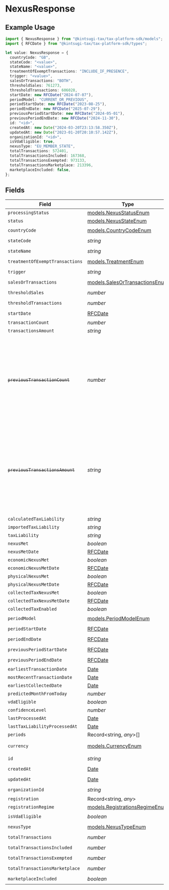 # NexusResponse

## Example Usage

```typescript
import { NexusResponse } from "@kintsugi-tax/tax-platform-sdk/models";
import { RFCDate } from "@kintsugi-tax/tax-platform-sdk/types";

let value: NexusResponse = {
  countryCode: "GB",
  stateCode: "<value>",
  stateName: "<value>",
  treatmentOfExemptTransactions: "INCLUDE_IF_PRESENCE",
  trigger: "<value>",
  salesOrTransactions: "BOTH",
  thresholdSales: 761273,
  thresholdTransactions: 606028,
  startDate: new RFCDate("2024-07-07"),
  periodModel: "CURRENT_OR_PREVIOUS",
  periodStartDate: new RFCDate("2023-08-25"),
  periodEndDate: new RFCDate("2025-07-29"),
  previousPeriodStartDate: new RFCDate("2024-05-01"),
  previousPeriodEndDate: new RFCDate("2024-11-30"),
  id: "<id>",
  createdAt: new Date("2024-03-20T23:13:58.350Z"),
  updatedAt: new Date("2023-01-20T20:10:57.142Z"),
  organizationId: "<id>",
  isVdaEligible: true,
  nexusType: "EU_MEMBER_STATE",
  totalTransactions: 572401,
  totalTransactionsIncluded: 167368,
  totalTransactionsExempted: 973133,
  totalTransactionsMarketplace: 213396,
  marketplaceIncluded: false,
};
```

## Fields

| Field                                                                                                                                                                                                                                                  | Type                                                                                                                                                                                                                                                   | Required                                                                                                                                                                                                                                               | Description                                                                                                                                                                                                                                            |
| ------------------------------------------------------------------------------------------------------------------------------------------------------------------------------------------------------------------------------------------------------ | ------------------------------------------------------------------------------------------------------------------------------------------------------------------------------------------------------------------------------------------------------ | ------------------------------------------------------------------------------------------------------------------------------------------------------------------------------------------------------------------------------------------------------ | ------------------------------------------------------------------------------------------------------------------------------------------------------------------------------------------------------------------------------------------------------ |
| `processingStatus`                                                                                                                                                                                                                                     | [models.NexusStatusEnum](../models/nexusstatusenum.md)                                                                                                                                                                                                 | :heavy_minus_sign:                                                                                                                                                                                                                                     | N/A                                                                                                                                                                                                                                                    |
| `status`                                                                                                                                                                                                                                               | [models.NexusStateEnum](../models/nexusstateenum.md)                                                                                                                                                                                                   | :heavy_minus_sign:                                                                                                                                                                                                                                     | N/A                                                                                                                                                                                                                                                    |
| `countryCode`                                                                                                                                                                                                                                          | [models.CountryCodeEnum](../models/countrycodeenum.md)                                                                                                                                                                                                 | :heavy_check_mark:                                                                                                                                                                                                                                     | N/A                                                                                                                                                                                                                                                    |
| `stateCode`                                                                                                                                                                                                                                            | *string*                                                                                                                                                                                                                                               | :heavy_check_mark:                                                                                                                                                                                                                                     | N/A                                                                                                                                                                                                                                                    |
| `stateName`                                                                                                                                                                                                                                            | *string*                                                                                                                                                                                                                                               | :heavy_check_mark:                                                                                                                                                                                                                                     | N/A                                                                                                                                                                                                                                                    |
| `treatmentOfExemptTransactions`                                                                                                                                                                                                                        | [models.TreatmentEnum](../models/treatmentenum.md)                                                                                                                                                                                                     | :heavy_check_mark:                                                                                                                                                                                                                                     | N/A                                                                                                                                                                                                                                                    |
| `trigger`                                                                                                                                                                                                                                              | *string*                                                                                                                                                                                                                                               | :heavy_check_mark:                                                                                                                                                                                                                                     | N/A                                                                                                                                                                                                                                                    |
| `salesOrTransactions`                                                                                                                                                                                                                                  | [models.SalesOrTransactionsEnum](../models/salesortransactionsenum.md)                                                                                                                                                                                 | :heavy_check_mark:                                                                                                                                                                                                                                     | N/A                                                                                                                                                                                                                                                    |
| `thresholdSales`                                                                                                                                                                                                                                       | *number*                                                                                                                                                                                                                                               | :heavy_check_mark:                                                                                                                                                                                                                                     | N/A                                                                                                                                                                                                                                                    |
| `thresholdTransactions`                                                                                                                                                                                                                                | *number*                                                                                                                                                                                                                                               | :heavy_check_mark:                                                                                                                                                                                                                                     | N/A                                                                                                                                                                                                                                                    |
| `startDate`                                                                                                                                                                                                                                            | [RFCDate](../types/rfcdate.md)                                                                                                                                                                                                                         | :heavy_check_mark:                                                                                                                                                                                                                                     | N/A                                                                                                                                                                                                                                                    |
| `transactionCount`                                                                                                                                                                                                                                     | *number*                                                                                                                                                                                                                                               | :heavy_minus_sign:                                                                                                                                                                                                                                     | N/A                                                                                                                                                                                                                                                    |
| `transactionsAmount`                                                                                                                                                                                                                                   | *string*                                                                                                                                                                                                                                               | :heavy_minus_sign:                                                                                                                                                                                                                                     | N/A                                                                                                                                                                                                                                                    |
| ~~`previousTransactionCount`~~                                                                                                                                                                                                                         | *number*                                                                                                                                                                                                                                               | :heavy_minus_sign:                                                                                                                                                                                                                                     | : warning: ** DEPRECATED **: This will be removed in a future release, please migrate away from it as soon as possible.<br/><br/>Deprecated: transaction_count now includes both current and previous period values when period_model is CURRENT_OR_PREVIOUS |
| ~~`previousTransactionsAmount`~~                                                                                                                                                                                                                       | *string*                                                                                                                                                                                                                                               | :heavy_minus_sign:                                                                                                                                                                                                                                     | : warning: ** DEPRECATED **: This will be removed in a future release, please migrate away from it as soon as possible.<br/><br/>Deprecated: transactions_amount now includes both current and previous period values when period_model is CURRENT_OR_PREVIOUS |
| `calculatedTaxLiability`                                                                                                                                                                                                                               | *string*                                                                                                                                                                                                                                               | :heavy_minus_sign:                                                                                                                                                                                                                                     | N/A                                                                                                                                                                                                                                                    |
| `importedTaxLiability`                                                                                                                                                                                                                                 | *string*                                                                                                                                                                                                                                               | :heavy_minus_sign:                                                                                                                                                                                                                                     | N/A                                                                                                                                                                                                                                                    |
| `taxLiability`                                                                                                                                                                                                                                         | *string*                                                                                                                                                                                                                                               | :heavy_minus_sign:                                                                                                                                                                                                                                     | N/A                                                                                                                                                                                                                                                    |
| `nexusMet`                                                                                                                                                                                                                                             | *boolean*                                                                                                                                                                                                                                              | :heavy_minus_sign:                                                                                                                                                                                                                                     | N/A                                                                                                                                                                                                                                                    |
| `nexusMetDate`                                                                                                                                                                                                                                         | [RFCDate](../types/rfcdate.md)                                                                                                                                                                                                                         | :heavy_minus_sign:                                                                                                                                                                                                                                     | N/A                                                                                                                                                                                                                                                    |
| `economicNexusMet`                                                                                                                                                                                                                                     | *boolean*                                                                                                                                                                                                                                              | :heavy_minus_sign:                                                                                                                                                                                                                                     | N/A                                                                                                                                                                                                                                                    |
| `economicNexusMetDate`                                                                                                                                                                                                                                 | [RFCDate](../types/rfcdate.md)                                                                                                                                                                                                                         | :heavy_minus_sign:                                                                                                                                                                                                                                     | N/A                                                                                                                                                                                                                                                    |
| `physicalNexusMet`                                                                                                                                                                                                                                     | *boolean*                                                                                                                                                                                                                                              | :heavy_minus_sign:                                                                                                                                                                                                                                     | N/A                                                                                                                                                                                                                                                    |
| `physicalNexusMetDate`                                                                                                                                                                                                                                 | [RFCDate](../types/rfcdate.md)                                                                                                                                                                                                                         | :heavy_minus_sign:                                                                                                                                                                                                                                     | N/A                                                                                                                                                                                                                                                    |
| `collectedTaxNexusMet`                                                                                                                                                                                                                                 | *boolean*                                                                                                                                                                                                                                              | :heavy_minus_sign:                                                                                                                                                                                                                                     | N/A                                                                                                                                                                                                                                                    |
| `collectedTaxNexusMetDate`                                                                                                                                                                                                                             | [RFCDate](../types/rfcdate.md)                                                                                                                                                                                                                         | :heavy_minus_sign:                                                                                                                                                                                                                                     | N/A                                                                                                                                                                                                                                                    |
| `collectedTaxEnabled`                                                                                                                                                                                                                                  | *boolean*                                                                                                                                                                                                                                              | :heavy_minus_sign:                                                                                                                                                                                                                                     | N/A                                                                                                                                                                                                                                                    |
| `periodModel`                                                                                                                                                                                                                                          | [models.PeriodModelEnum](../models/periodmodelenum.md)                                                                                                                                                                                                 | :heavy_check_mark:                                                                                                                                                                                                                                     | N/A                                                                                                                                                                                                                                                    |
| `periodStartDate`                                                                                                                                                                                                                                      | [RFCDate](../types/rfcdate.md)                                                                                                                                                                                                                         | :heavy_check_mark:                                                                                                                                                                                                                                     | N/A                                                                                                                                                                                                                                                    |
| `periodEndDate`                                                                                                                                                                                                                                        | [RFCDate](../types/rfcdate.md)                                                                                                                                                                                                                         | :heavy_check_mark:                                                                                                                                                                                                                                     | N/A                                                                                                                                                                                                                                                    |
| `previousPeriodStartDate`                                                                                                                                                                                                                              | [RFCDate](../types/rfcdate.md)                                                                                                                                                                                                                         | :heavy_check_mark:                                                                                                                                                                                                                                     | N/A                                                                                                                                                                                                                                                    |
| `previousPeriodEndDate`                                                                                                                                                                                                                                | [RFCDate](../types/rfcdate.md)                                                                                                                                                                                                                         | :heavy_check_mark:                                                                                                                                                                                                                                     | N/A                                                                                                                                                                                                                                                    |
| `earliestTransactionDate`                                                                                                                                                                                                                              | [Date](https://developer.mozilla.org/en-US/docs/Web/JavaScript/Reference/Global_Objects/Date)                                                                                                                                                          | :heavy_minus_sign:                                                                                                                                                                                                                                     | N/A                                                                                                                                                                                                                                                    |
| `mostRecentTransactionDate`                                                                                                                                                                                                                            | [Date](https://developer.mozilla.org/en-US/docs/Web/JavaScript/Reference/Global_Objects/Date)                                                                                                                                                          | :heavy_minus_sign:                                                                                                                                                                                                                                     | N/A                                                                                                                                                                                                                                                    |
| `earliestCollectedDate`                                                                                                                                                                                                                                | [Date](https://developer.mozilla.org/en-US/docs/Web/JavaScript/Reference/Global_Objects/Date)                                                                                                                                                          | :heavy_minus_sign:                                                                                                                                                                                                                                     | N/A                                                                                                                                                                                                                                                    |
| `predictedMonthFromToday`                                                                                                                                                                                                                              | *number*                                                                                                                                                                                                                                               | :heavy_minus_sign:                                                                                                                                                                                                                                     | N/A                                                                                                                                                                                                                                                    |
| `vdaEligible`                                                                                                                                                                                                                                          | *boolean*                                                                                                                                                                                                                                              | :heavy_minus_sign:                                                                                                                                                                                                                                     | N/A                                                                                                                                                                                                                                                    |
| `confidenceLevel`                                                                                                                                                                                                                                      | *number*                                                                                                                                                                                                                                               | :heavy_minus_sign:                                                                                                                                                                                                                                     | N/A                                                                                                                                                                                                                                                    |
| `lastProcessedAt`                                                                                                                                                                                                                                      | [Date](https://developer.mozilla.org/en-US/docs/Web/JavaScript/Reference/Global_Objects/Date)                                                                                                                                                          | :heavy_minus_sign:                                                                                                                                                                                                                                     | N/A                                                                                                                                                                                                                                                    |
| `lastTaxLiabilityProcessedAt`                                                                                                                                                                                                                          | [Date](https://developer.mozilla.org/en-US/docs/Web/JavaScript/Reference/Global_Objects/Date)                                                                                                                                                          | :heavy_minus_sign:                                                                                                                                                                                                                                     | N/A                                                                                                                                                                                                                                                    |
| `periods`                                                                                                                                                                                                                                              | Record<string, *any*>[]                                                                                                                                                                                                                                | :heavy_minus_sign:                                                                                                                                                                                                                                     | N/A                                                                                                                                                                                                                                                    |
| `currency`                                                                                                                                                                                                                                             | [models.CurrencyEnum](../models/currencyenum.md)                                                                                                                                                                                                       | :heavy_minus_sign:                                                                                                                                                                                                                                     | Currency code for the nexus (e.g., USD, CAD).                                                                                                                                                                                                          |
| `id`                                                                                                                                                                                                                                                   | *string*                                                                                                                                                                                                                                               | :heavy_check_mark:                                                                                                                                                                                                                                     | N/A                                                                                                                                                                                                                                                    |
| `createdAt`                                                                                                                                                                                                                                            | [Date](https://developer.mozilla.org/en-US/docs/Web/JavaScript/Reference/Global_Objects/Date)                                                                                                                                                          | :heavy_check_mark:                                                                                                                                                                                                                                     | N/A                                                                                                                                                                                                                                                    |
| `updatedAt`                                                                                                                                                                                                                                            | [Date](https://developer.mozilla.org/en-US/docs/Web/JavaScript/Reference/Global_Objects/Date)                                                                                                                                                          | :heavy_check_mark:                                                                                                                                                                                                                                     | N/A                                                                                                                                                                                                                                                    |
| `organizationId`                                                                                                                                                                                                                                       | *string*                                                                                                                                                                                                                                               | :heavy_check_mark:                                                                                                                                                                                                                                     | N/A                                                                                                                                                                                                                                                    |
| `registration`                                                                                                                                                                                                                                         | Record<string, *any*>                                                                                                                                                                                                                                  | :heavy_minus_sign:                                                                                                                                                                                                                                     | N/A                                                                                                                                                                                                                                                    |
| `registrationRegime`                                                                                                                                                                                                                                   | [models.RegistrationsRegimeEnum](../models/registrationsregimeenum.md)                                                                                                                                                                                 | :heavy_minus_sign:                                                                                                                                                                                                                                     | N/A                                                                                                                                                                                                                                                    |
| `isVdaEligible`                                                                                                                                                                                                                                        | *boolean*                                                                                                                                                                                                                                              | :heavy_check_mark:                                                                                                                                                                                                                                     | N/A                                                                                                                                                                                                                                                    |
| `nexusType`                                                                                                                                                                                                                                            | [models.NexusTypeEnum](../models/nexustypeenum.md)                                                                                                                                                                                                     | :heavy_check_mark:                                                                                                                                                                                                                                     | N/A                                                                                                                                                                                                                                                    |
| `totalTransactions`                                                                                                                                                                                                                                    | *number*                                                                                                                                                                                                                                               | :heavy_check_mark:                                                                                                                                                                                                                                     | N/A                                                                                                                                                                                                                                                    |
| `totalTransactionsIncluded`                                                                                                                                                                                                                            | *number*                                                                                                                                                                                                                                               | :heavy_check_mark:                                                                                                                                                                                                                                     | N/A                                                                                                                                                                                                                                                    |
| `totalTransactionsExempted`                                                                                                                                                                                                                            | *number*                                                                                                                                                                                                                                               | :heavy_check_mark:                                                                                                                                                                                                                                     | N/A                                                                                                                                                                                                                                                    |
| `totalTransactionsMarketplace`                                                                                                                                                                                                                         | *number*                                                                                                                                                                                                                                               | :heavy_check_mark:                                                                                                                                                                                                                                     | N/A                                                                                                                                                                                                                                                    |
| `marketplaceIncluded`                                                                                                                                                                                                                                  | *boolean*                                                                                                                                                                                                                                              | :heavy_check_mark:                                                                                                                                                                                                                                     | N/A                                                                                                                                                                                                                                                    |